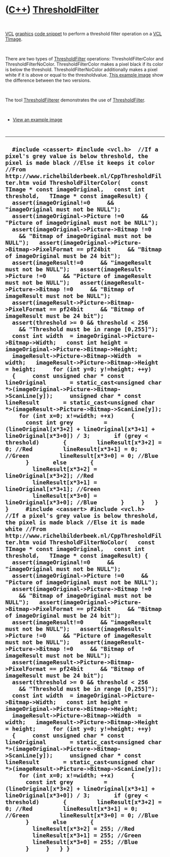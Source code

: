 



 

 

 

 

 

([C++](Cpp.htm)) [ThresholdFilter](CppThresholdFilter.htm)
==========================================================

 

[VCL](CppVcl.htm) [graphics](CppGraphics.htm) [code
snippet](CppCodeSnippets.htm) to perform a threshold filter operation on
a [VCL](CppVcl.htm) [TImage](CppTImage.htm).

 

There are two types of [ThresholdFilter](CppThresholdFilter.htm)
operations: ThresholdFilterColor and ThresholdFilterNoColor.
ThresholdFilterColor makes a pixel black if its color is below the
threshold. ThresholdFilterNoColor additionally makes a pixel white if it
is above or equal to the thresholdvalue. [This example
image](CppThresholdFilter.PNG) show the difference between the two
versions.

 

The tool [ThresholdFilterer](ToolThresholdFilterer.htm) demonstrates the
use of [ThresholdFilter](CppThresholdFilter.htm).

 

-   [View an example image](CppThresholdFilter.PNG)

 

  ---------------------------------------------------------------------------------------------------------------------------------------------------------------------------------------------------------------------------------------------------------------------------------------------------------------------------------------------------------------------------------------------------------------------------------------------------------------------------------------------------------------------------------------------------------------------------------------------------------------------------------------------------------------------------------------------------------------------------------------------------------------------------------------------------------------------------------------------------------------------------------------------------------------------------------------------------------------------------------------------------------------------------------------------------------------------------------------------------------------------------------------------------------------------------------------------------------------------------------------------------------------------------------------------------------------------------------------------------------------------------------------------------------------------------------------------------------------------------------------------------------------------------------------------------------------------------------------------------------------------------------------------------------------------------------------------------------------------------------------------------------------------------------------------------------------------------------------------------------------------------------------------------------------------------------------------------------------------------------------------------------------------------------------------------------------------------------------------------------------------------------------------------------------------------------------------------------------------------------------------------------------------------------------------------------------------------------------------------------------------------------------------------------------------------------------------------------------------------------------------------------------------------------------------------------------------------------------------------------------------------------------------------------------------------------------------------------------------------------------------------------------------------------------------------------------------------------------------------------------------------------------------------------------------------------------------------------------------------------------------------------------------------------------------------------------------------------------------------------------------------------------------------------------------------------------------------------------------------------------------------------------------------------------------------------------------------------------------------------------------------------------------------------------------------------------------------------------------------------------------------------------------------------------------------------------------------------------------------------------------------------------------------------------------------------------------------------------------------------------------------------------------------------------------------------------------------------------------------------------------------------------------------------------------------------------------------------------------------------------------------------------------------------------------------------------------------------------------------------------------------------------------------------------------------------------------------------------------------------------------------------------------------------------------------------------------------------------------------------------------------------------------
  `  #include <cassert> #include <vcl.h>  //If a pixel's grey value is below threshold, the pixel is made black //Else it keeps it color //From http://www.richelbilderbeek.nl/CppThresholdFilter.htm void ThresholdFilterColor(   const TImage * const imageOriginal,   const int threshold,   TImage * const imageResult) {   assert(imageOriginal!=0     && "imageOriginal must not be NULL");   assert(imageOriginal->Picture !=0     && "Picture of imageOriginal must not be NULL");   assert(imageOriginal->Picture->Bitmap !=0     && "Bitmap of imageOriginal must not be NULL");   assert(imageOriginal->Picture->Bitmap->PixelFormat == pf24bit     && "Bitmap of imageOriginal must be 24 bit");   assert(imageResult!=0     && "imageResult must not be NULL");   assert(imageResult->Picture !=0     && "Picture of imageResult must not be NULL");   assert(imageResult->Picture->Bitmap !=0     && "Bitmap of imageResult must not be NULL");   assert(imageResult->Picture->Bitmap->PixelFormat == pf24bit     && "Bitmap of imageResult must be 24 bit");   assert(threshold >= 0 && threshold < 256     && "Threshold must be in range [0,255]");    const int width  = imageOriginal->Picture->Bitmap->Width;   const int height = imageOriginal->Picture->Bitmap->Height;   imageResult->Picture->Bitmap->Width  = width;   imageResult->Picture->Bitmap->Height = height;     for (int y=0; y!=height; ++y)   {     const unsigned char * const lineOriginal       = static_cast<unsigned char *>(imageOriginal->Picture->Bitmap->ScanLine[y]);     unsigned char * const lineResult       = static_cast<unsigned char *>(imageResult->Picture->Bitmap->ScanLine[y]);     for (int x=0; x!=width; ++x)     {       const int grey         = (lineOriginal[x*3+2] + lineOriginal[x*3+1] + lineOriginal[x*3+0]) / 3;       if (grey < threshold)       {         lineResult[x*3+2] = 0; //Red         lineResult[x*3+1] = 0; //Green         lineResult[x*3+0] = 0; //Blue       }       else       {         lineResult[x*3+2] = lineOriginal[x*3+2]; //Red         lineResult[x*3+1] = lineOriginal[x*3+1]; //Green         lineResult[x*3+0] = lineOriginal[x*3+0]; //Blue       }     }   } }     #include <cassert> #include <vcl.h>   //If a pixel's grey value is below threshold, the pixel is made black //Else it is made white //From http://www.richelbilderbeek.nl/CppThresholdFilter.htm void ThresholdFilterNoColor(   const TImage * const imageOriginal,   const int threshold,   TImage * const imageResult) {   assert(imageOriginal!=0     && "imageOriginal must not be NULL");   assert(imageOriginal->Picture !=0     && "Picture of imageOriginal must not be NULL");   assert(imageOriginal->Picture->Bitmap !=0     && "Bitmap of imageOriginal must not be NULL");   assert(imageOriginal->Picture->Bitmap->PixelFormat == pf24bit     && "Bitmap of imageOriginal must be 24 bit");   assert(imageResult!=0     && "imageResult must not be NULL");   assert(imageResult->Picture !=0     && "Picture of imageResult must not be NULL");   assert(imageResult->Picture->Bitmap !=0     && "Bitmap of imageResult must not be NULL");   assert(imageResult->Picture->Bitmap->PixelFormat == pf24bit     && "Bitmap of imageResult must be 24 bit");   assert(threshold >= 0 && threshold < 256     && "Threshold must be in range [0,255]");    const int width  = imageOriginal->Picture->Bitmap->Width;   const int height = imageOriginal->Picture->Bitmap->Height;   imageResult->Picture->Bitmap->Width  = width;   imageResult->Picture->Bitmap->Height = height;     for (int y=0; y!=height; ++y)   {     const unsigned char * const lineOriginal       = static_cast<unsigned char *>(imageOriginal->Picture->Bitmap->ScanLine[y]);     unsigned char * const lineResult       = static_cast<unsigned char *>(imageResult->Picture->Bitmap->ScanLine[y]);     for (int x=0; x!=width; ++x)     {       const int grey         = (lineOriginal[x*3+2] + lineOriginal[x*3+1] + lineOriginal[x*3+0]) / 3;       if (grey < threshold)       {         lineResult[x*3+2] = 0; //Red         lineResult[x*3+1] = 0; //Green         lineResult[x*3+0] = 0; //Blue       }       else       {         lineResult[x*3+2] = 255; //Red         lineResult[x*3+1] = 255; //Green         lineResult[x*3+0] = 255; //Blue       }     }   } }`
  ---------------------------------------------------------------------------------------------------------------------------------------------------------------------------------------------------------------------------------------------------------------------------------------------------------------------------------------------------------------------------------------------------------------------------------------------------------------------------------------------------------------------------------------------------------------------------------------------------------------------------------------------------------------------------------------------------------------------------------------------------------------------------------------------------------------------------------------------------------------------------------------------------------------------------------------------------------------------------------------------------------------------------------------------------------------------------------------------------------------------------------------------------------------------------------------------------------------------------------------------------------------------------------------------------------------------------------------------------------------------------------------------------------------------------------------------------------------------------------------------------------------------------------------------------------------------------------------------------------------------------------------------------------------------------------------------------------------------------------------------------------------------------------------------------------------------------------------------------------------------------------------------------------------------------------------------------------------------------------------------------------------------------------------------------------------------------------------------------------------------------------------------------------------------------------------------------------------------------------------------------------------------------------------------------------------------------------------------------------------------------------------------------------------------------------------------------------------------------------------------------------------------------------------------------------------------------------------------------------------------------------------------------------------------------------------------------------------------------------------------------------------------------------------------------------------------------------------------------------------------------------------------------------------------------------------------------------------------------------------------------------------------------------------------------------------------------------------------------------------------------------------------------------------------------------------------------------------------------------------------------------------------------------------------------------------------------------------------------------------------------------------------------------------------------------------------------------------------------------------------------------------------------------------------------------------------------------------------------------------------------------------------------------------------------------------------------------------------------------------------------------------------------------------------------------------------------------------------------------------------------------------------------------------------------------------------------------------------------------------------------------------------------------------------------------------------------------------------------------------------------------------------------------------------------------------------------------------------------------------------------------------------------------------------------------------------------------------------------------------------------------------------

 

 

 

 

 





 



